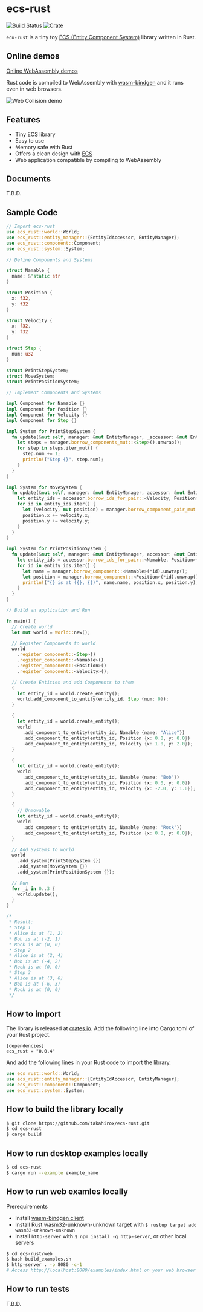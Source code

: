 # ecs-rust

[![Build Status](https://travis-ci.org/takahirox/ecs-rust.svg?branch=main)](https://travis-ci.org/takahirox/ecs-rust)
[![Crate](https://img.shields.io/crates/v/ecs_rust.svg)](https://crates.io/crates/ecs_rust)

`ecu-rust` is a tiny toy [ECS (Entity Component System)](https://en.wikipedia.org/wiki/Entity_component_system) library written in Rust.

## Online demos

[Online WebAssembly demos](https://takahirox.github.io/ecs-rust/web/examples/index.html#canvas)

Rust code is compiled to WebAssembly with [wasm-bindgen](https://rustwasm.github.io/wasm-bindgen/) and it runs even in web browsers.

![Web Collision demo](./screenshots/web_collision_demo.gif)

## Features

* Tiny [ECS](https://en.wikipedia.org/wiki/Entity_component_system) library
* Easy to use
* Memory safe with Rust
* Offers a clean design with [ECS](https://en.wikipedia.org/wiki/Entity_component_system)
* Web application compatible by compiling to WebAssembly

## Documents

T.B.D.

## Sample Code

```Rust
// Import ecs-rust
use ecs_rust::world::World;
use ecs_rust::entity_manager::{EntityIdAccessor, EntityManager};
use ecs_rust::component::Component;
use ecs_rust::system::System;

// Define Components and Systems

struct Namable {
  name: &'static str
}

struct Position {
  x: f32,
  y: f32
}

struct Velocity {
  x: f32,
  y: f32
}

struct Step {
  num: u32
}

struct PrintStepSystem;
struct MoveSystem;
struct PrintPositionSystem;

// Implement Components and Systems

impl Component for Namable {}
impl Component for Position {}
impl Component for Velocity {}
impl Component for Step {}

impl System for PrintStepSystem {
  fn update(&mut self, manager: &mut EntityManager, _accessor: &mut EntityIdAccessor) {
    let steps = manager.borrow_components_mut::<Step>().unwrap();
    for step in steps.iter_mut() {
      step.num += 1;
      println!("Step {}", step.num);
    }
  }
}

impl System for MoveSystem {
  fn update(&mut self, manager: &mut EntityManager, accessor: &mut EntityIdAccessor) {
    let entity_ids = accessor.borrow_ids_for_pair::<Velocity, Position>(manager).unwrap();
    for id in entity_ids.iter() {
      let (velocity, mut position) = manager.borrow_component_pair_mut::<Velocity, Position>(*id).unwrap();
      position.x += velocity.x;
      position.y += velocity.y;
    }
  }
}

impl System for PrintPositionSystem {
  fn update(&mut self, manager: &mut EntityManager, accessor: &mut EntityIdAccessor) {
    let entity_ids = accessor.borrow_ids_for_pair::<Namable, Position>(manager).unwrap();
    for id in entity_ids.iter() {
      let name = manager.borrow_component::<Namable>(*id).unwrap();
      let position = manager.borrow_component::<Position>(*id).unwrap();
      println!("{} is at ({}, {})", name.name, position.x, position.y);
    }
  }
}

// Build an application and Run

fn main() {
  // Create world
  let mut world = World::new();

  // Register Components to world
  world
    .register_component::<Step>()
    .register_component::<Namable>()
    .register_component::<Position>()
    .register_component::<Velocity>();

  // Create Entities and add Components to them
  {
    let entity_id = world.create_entity();
    world.add_component_to_entity(entity_id, Step {num: 0});
  }

  {
    let entity_id = world.create_entity();
    world
      .add_component_to_entity(entity_id, Namable {name: "Alice"})
      .add_component_to_entity(entity_id, Position {x: 0.0, y: 0.0})
      .add_component_to_entity(entity_id, Velocity {x: 1.0, y: 2.0});
  }

  {
    let entity_id = world.create_entity();
    world
      .add_component_to_entity(entity_id, Namable {name: "Bob"})
      .add_component_to_entity(entity_id, Position {x: 0.0, y: 0.0})
      .add_component_to_entity(entity_id, Velocity {x: -2.0, y: 1.0});
  }

  {
    // Unmovable
    let entity_id = world.create_entity();
    world
      .add_component_to_entity(entity_id, Namable {name: "Rock"})
      .add_component_to_entity(entity_id, Position {x: 0.0, y: 0.0});
  }

  // Add Systems to world
  world
    .add_system(PrintStepSystem {})
    .add_system(MoveSystem {})
    .add_system(PrintPositionSystem {});

  // Run
  for _i in 0..3 {
    world.update();
  }
}

/*
 * Result:
 * Step 1
 * Alice is at (1, 2)
 * Bob is at (-2, 1)
 * Rock is at (0, 0)
 * Step 2
 * Alice is at (2, 4)
 * Bob is at (-4, 2)
 * Rock is at (0, 0)
 * Step 3
 * Alice is at (3, 6)
 * Bob is at (-6, 3)
 * Rock is at (0, 0)
 */
```

## How to import

The library is released at [crates.io](https://crates.io/crates/ecs_rust). Add the following line into Cargo.toml of your Rust project.

```
[dependencies]
ecs_rust = "0.0.4"
```

And add the following lines in your Rust code to import the library.

```Rust
use ecs_rust::world::World;
use ecs_rust::entity_manager::{EntityIdAccessor, EntityManager};
use ecs_rust::component::Component;
use ecs_rust::system::System;
```

## How to build the library locally

```sh
$ git clone https://github.com/takahirox/ecs-rust.git
$ cd ecs-rust
$ cargo build
```

## How to run desktop examples locally

```sh
$ cd ecs-rust
$ cargo run --example example_name
```

## How to run web examles locally

Prerequirements
- Install [wasm-bindgen client](https://rustwasm.github.io/docs/wasm-bindgen/)
- Install Rust wasm32-unknown-unknown target with `$ rustup target add wasm32-unknown-unknown`
- Install `http-server` with `$ npm install -g http-server`, or other local servers

```sh
$ cd ecs-rust/web
$ bash build_examples.sh
$ http-server . -p 8080 -c-1
# Access http://localhost:8080/examples/index.html on your web browser
```

## How to run tests

T.B.D.
